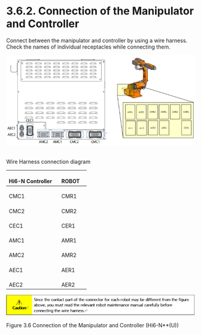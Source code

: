 ﻿# 3.6.2. Connection of the Manipulator and Controller

Connect between the manipulator and controller by using a wire harness. Check the names of individual receptacles while connecting them.

![](../../_assets/3.6.2._로봇_본체와_제어기의_접속-1.png)<br/><br/>

Wire Harness connection diagram

<table>
<thead>
  <tr>
    <th>&nbsp;&nbsp;&nbsp;<br>Hi6-N Controller&nbsp;&nbsp;&nbsp;</th>
    <th>&nbsp;&nbsp;&nbsp;<br>ROBOT&nbsp;&nbsp;&nbsp;</th>
  </tr>
</thead>
<tbody>
  <tr>
    <td>&nbsp;&nbsp;&nbsp;<br>CMC1&nbsp;&nbsp;&nbsp;</td>
    <td>&nbsp;&nbsp;&nbsp;<br>CMR1&nbsp;&nbsp;&nbsp;</td>
  </tr>
  <tr>
    <td>&nbsp;&nbsp;&nbsp;<br>CMC2&nbsp;&nbsp;&nbsp;</td>
    <td>&nbsp;&nbsp;&nbsp;<br>CMR2&nbsp;&nbsp;&nbsp;</td>
  </tr>
  <tr>
    <td>&nbsp;&nbsp;&nbsp;<br>CEC1&nbsp;&nbsp;&nbsp;</td>
    <td>&nbsp;&nbsp;&nbsp;<br>CER1&nbsp;&nbsp;&nbsp;</td>
  </tr>
  <tr>
    <td>&nbsp;&nbsp;&nbsp;<br>AMC1&nbsp;&nbsp;&nbsp;</td>
    <td>&nbsp;&nbsp;&nbsp;<br>AMR1&nbsp;&nbsp;&nbsp;</td>
  </tr>
  <tr>
    <td>&nbsp;&nbsp;&nbsp;<br>AMC2&nbsp;&nbsp;&nbsp;</td>
    <td>&nbsp;&nbsp;&nbsp;<br>AMR2&nbsp;&nbsp;&nbsp;</td>
  </tr>
  <tr>
    <td>&nbsp;&nbsp;&nbsp;<br>AEC1&nbsp;&nbsp;&nbsp;</td>
    <td>&nbsp;&nbsp;&nbsp;<br>AER1&nbsp;&nbsp;&nbsp;</td>
  </tr>
  <tr>
    <td>&nbsp;&nbsp;&nbsp;<br>AEC2&nbsp;&nbsp;&nbsp;</td>
    <td>&nbsp;&nbsp;&nbsp;<br>AER2&nbsp;&nbsp;&nbsp;</td>
  </tr>
</tbody>
</table>

![](../../_assets/3.6.2._로봇_본체와_제어기의_접속-주의.png  )

Figure 3.6 Connection of the Manipulator and Controller (Hi6-N**(U))

